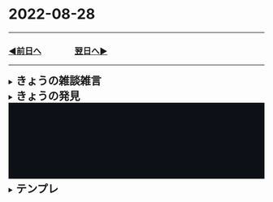 # 2022-08-28
  
---
### [◀️前日へ](https://github.com/yuasys/chatty-journal/blob/main/2022/08/2022-08-27.md)&emsp;&emsp;&emsp;&emsp;[翌日へ▶️](https://github.com/yuasys/chatty-journal/blob/main/2022/08/2022-08-29.md)
---


<details>
<summary><h2 style="display:inline">きょうの雑談雑言</h2></summary>
 <ol>
  <li>Git/Github学習ノートを作りたい</li>
 </ol>
</details>
<details>
<summary><h2 style="display:inline">きょうの発見</h2></summary>
  <h3>GitのREADME.mdで任意のスペースを作る方法</h3>
  次のようなHTML要素で任意のスペースを設置することができた。<br/> 
  コツはwidth属性とheight属性の設定値を周りに上手く合わせることだ。<br/>
 
   ```html
   <!-- 留意点：src属性の値はspace.pngと自信のファイルの相互位置関係により変化する  -->
   <img src="/images/space.png" width="100%" height="200px"/>
   ```

</details>

<img src="../../images/space.png" width="100%" height="150px"/>

<details>
<summary><h2 style="display:inline">テンプレ</h2></summary>
 <h3>タイトル</h3>
 <ol>
  <li>番号付きリスト</li>
  <li></li>
 </ol>
 <ul>
  <li>記号付きリスト</li>
  <li></li>
 </ul>
</details>
